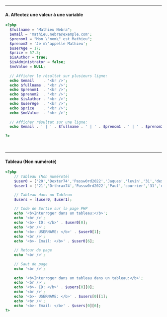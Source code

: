-----------------------------------------------------------------------------------------------------------------------------------------------------------------------

#### A. Affectez une valeur à une variable
```php
<?php
  $fullname = "Mathieu Nebra";
  $email = 'mathieu.nebra@exemple.com';
  $prenom1 = "Mon \"nom\" est Mathieu";
  $prenom2 = 'Je m\'appelle Mathieu';
  $userAge = 17;
  $price = 57.3;
  $isAuthor = true;
  $isAdministrator = false;
  $noValue = NULL;
  
  // Afficher le résultat sur plusieurs ligne:
  echo $email    . '<br />';
  echo $fullname . '<br />';
  echo $prenom1  . '<br />';
  echo $prenom2  . '<br />';
  echo $isAuthor . '<br />';
  echo $userAge  . '<br />';
  echo $price    . '<br />';
  echo $noValue  . '<br />';
  
  // Afficher résultat sur une ligne:
  echo $email . ' | ' . $fullname . ' | ' . $prenom1 . ' | ' . $prenom2  . ' | ' .  $isAuthor . ' | ' .  $userAge . ' | ' . $price . ' | ' . $noValue;
  
?>
```

<br />

-----------------------------------------------------------------------------------------------------------------------------------------------------------------------
#### Tableau (Non numéroté)
```php
<?php
	// Tableau (Non numéroté)
	$user0 = ['20','Dexter74','Passw0rd2022','Jaques','levin','31','dexter74@mail.com','users'];
	$user1 = ['21','Drthrax74','Passw0rd2022','Paul','courrier','31','drthrax74@mail.com','Administrateur'];

	// Tableau dans un Tableau
	$users = [$user0, $user1];
	
	// Code de Sortie sur la page PHP
	echo '<b>Interroger dans un tableau:</b>';
	echo '<br />';
	echo '<b>- ID: </b>' . $user0[0];
	echo '<br />';
	echo '<b>- USERNAME: </b>' . $user0[1];
	echo '<br />';
	echo '<b>- Email: </b>' . $user0[6];
	
	// Retour de page
	echo '<br />';
	
	// Saut de page
	echo '<br />';
	
	echo '<b>Interroger dans un tableau dans un tableau:</b>';
	echo '<br />';
	echo '<b>- ID: </b>' . $users[0][0];
	echo '<br />';
	echo '<b>- USERNAME: </b>' . $users[0][1];
	echo '<br />';
	echo '<b>- Email: </b>' . $users[0][6];
?>
```


